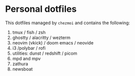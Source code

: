 # Personal dotfiles

This dotfiles managed by `chezmoi` and contains the following:

1. tmux / fish / zsh
2. ghostty / alacritty / wezterm
3. neovim (vkick) / doom emacs / neovide
4. i3 /polybar / rofi
5. utilities: dunst / redshift / picom
6. mpd and mpv
7. zathura
8. newsboat
